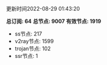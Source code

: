 更新时间2022-08-29 01:43:20

**总订阅: 64**
**总节点: 9007**
**有效节点: 1919**
- ss节点: 217
- v2ray节点: 1599
- trojan节点: 102
- ssr节点: 1
